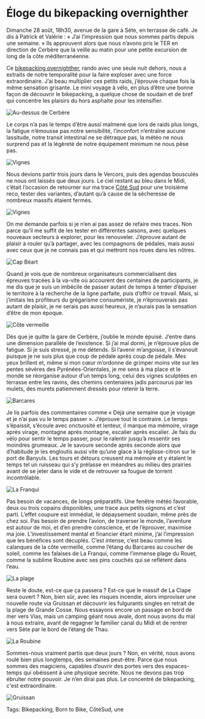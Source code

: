 # Éloge du bikepacking overnighther

Dimanche 28 août, 18h30, avenue de la gare à Sète, en terrasse de café. Je dis à Patrick et Valérie : « J’ai l’impression que nous sommes partis depuis une semaine. » Ils approuvent alors que nous n’avons pris le TER en direction de Cerbère que la veille au matin pour une petite excursion de long de la côte méditerranéenne.<span id="more-64252"></span>

Ce [bikepacking overnighther](https://bikepacking.com/overnighters/), rando avec une seule nuit dehors, nous a extraits de notre temporalité pour la faire exploser avec une force extraordinaire. J’ai beau multiplier ces petits raids, j’éprouve chaque fois la même sensation grisante. Le mini voyage à vélo, en plus d’être une bonne façon de découvrir le bikepacking, a quelque chose de soudain et de bref qui concentre les plaisirs du hors asphalte pour les intensifier.

![Au-dessus de Cerbère](https://tcrouzet.com/images_tc/2022/08/IMG_8808.jpeg)

Le corps n’a pas le temps d’être aussi malmené que lors de raids plus longs, la fatigue n’émousse pas notre sensibilité, l’inconfort n’entraîne aucune lassitude, notre transit intestinal ne se détraque pas, la météo ne nous surprend pas et la légèreté de notre équipement minimum ne nous pèse pas.

![Vignes](https://tcrouzet.com/images_tc/2022/08/IMG_8813.jpeg)

Nous devions partir trois jours dans le Vercors, puis des agendas bousculés ne nous ont laissés que deux jours. Le ciel restant au bleu dans le Midi, c’était l’occasion de retourner sur ma trace [Côté Sud](https://tcrouzet.com/cote-sud/) pour une troisième reco, tester des variantes, d’autant qu’à cause de la sécheresse de nombreux massifs étaient fermés.

![Vignes](https://tcrouzet.com/images_tc/2022/08/IMG_8851.jpeg)

On me demande parfois si je n’en ai pas assez de refaire mes traces. Non parce qu’il me suffit de les tester en différentes saisons, avec quelques nouveaux secteurs à explorer, pour les renouveler. J’éprouve autant de plaisir à rouler qu’à partager, avec les compagnons de pédales, mais aussi avec ceux que je ne connais pas et qui mettront nos roues dans les nôtres.

![Cap Béart](https://tcrouzet.com/images_tc/2022/08/IMG_8865.jpeg)

Quand je vois que de nombreux organisateurs commercialisent des épreuves tracées à la va-vite où accourent des centaines de participants, je me dis que je suis un imbécile de passer autant de temps à tenter d’épuiser le territoire à la recherche de la ligne parfaite, puis d’offrir ce travail. Mais, si j’imitais les profiteurs du grégarisme consumériste, je n’éprouverais pas autant de plaisir, je ne serais pas aussi heureux, je n’aurais pas la sensation d’être de mon époque.

![Côte vermeille](https://tcrouzet.com/images_tc/2022/08/IMG_8871.jpeg)

Dès que je quitte la gare de Cerbère, j’oublie le monde épuisé. J’entre dans une dimension parallèle de l’existence. Si j’ai mal dormi, je n’éprouve plus de fatigue. Si je suis stressé, je me détends. Si l’avenir m’angoisse, il s’évanouit puisque je ne suis plus que coup de pédale après coup de pédale. Mes yeux brillent et, même si mon cœur m’ordonne de grimper moins vite sur les pentes sévères des Pyrénées-Orientales, je me sens à ma place et le monde se réorganise autour d’un temps long, celui des vignes sculptées en terrasse entre les ravins, des chemins centenaires jadis parcourus par les mulets, des murets patiemment dressés pour retenir la terre.

![Barcares](https://tcrouzet.com/images_tc/2022/08/IMG_8961.jpeg)

Je lis parfois des commentaires comme « Déjà une semaine que je voyage et je n’ai pas vu le temps passer ». J’éprouve tout le contraire. Le temps s’épaissit, s’écoule avec onctuosité et lenteur, il marque ma mémoire, virage après virage, montagne après montagne, escalier après escalier. Je fais du vélo pour sentir le temps passer, pour le ralentir jusqu’à ressentir ses moindres grumeaux. Je le savoure seconde après seconde alors que d’habitude je les engloutis aussi vite qu’une glace à la réglisse-citron sur le port de Banyuls. Les tours et détours creusent ma mémoire et y étalent le temps tel un ruisseau qui s’y prélasse en méandres au milieu des prairies avant de se jeter dans le vide et de retrouver sa fougue de torrent incontrôlable.

![La Franqui](https://tcrouzet.com/images_tc/2022/08/IMG_9019.jpeg)

Pas besoin de vacances, de longs préparatifs. Une fenêtre météo favorable, deux ou trois copains disponibles, une trace aux petits oignons et c’est parti. L’effet coupure est immédiat, le dépaysement soudain, même près de chez soi. Pas besoin de prendre l’avion, de traverser le monde, l’aventure est autour de moi, et d’en prendre conscience, et de l’éprouver, maximise ma joie. L’investissement mental et financier étant minime, j’ai l’impression que les bénéfices sont décuplés. C’est intense, c’est beau comme les calanques de la côte vermeille, comme l’étang du Barcares au coucher de soleil, comme les falaises de La Franqui, comme l’immense plage du Rouet, comme la sublime Roubine avec ses pins couchés qui se reflètent dans l’eau.

![La plage](https://tcrouzet.com/images_tc/2022/08/IMG_9022.jpeg)

Reste le doute, est-ce que ça passera ? Est-ce que le massif de La Clape sera ouvert ? Non, bien sûr, avec les risques incendie, alors improviser une nouvelle route via Gruissan et découvrir les fulgurants singles en retrait de la plage de Grande Cosse. Nous essayons encore un passage en bord de mer vers Vias, mais un camping géant nous avale, dont nous avons du mal à nous extraire, avant de regagner le familier canal du Midi et de rentrer vers Sète par le bord de l’étang de Thau.

![La Roubine](https://tcrouzet.com/images_tc/2022/08/IMG_9030.jpeg)

Sommes-nous vraiment partis que deux jours ? Non, en vérité, nous avons roulé bien plus longtemps, des semaines peut-être. Parce que nous sommes des magiciens, capables d’ouvrir des portes vers des espaces-temps qui obéissent à une physique secrète. Nous ne devons pas trop ébruiter notre pouvoir. Je n’en dirai pas plus. Le concentré de bikepacking, c'est extraordinaire.

![Gruissan](https://tcrouzet.com/images_tc/2022/08/IMG_9040.jpeg)



Tags: Bikepacking, Born to Bike, CôtéSud, une